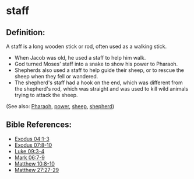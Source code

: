 # staff #

## Definition: ##

A staff is a long wooden stick or rod, often used as a walking stick.

* When Jacob was old, he used a staff to help him walk.
* God turned Moses' staff into a snake to show his power to Pharaoh.
* Shepherds also used a staff to help guide their sheep, or to rescue the sheep when they fell or wandered.
* The shepherd's staff had a hook on the end, which was different from the shepherd's rod, which was straight and was used to kill wild animals trying to attack the sheep.

(See also: [Pharaoh](../other/pharaoh.md), [power](../kt/power.md), [sheep](../other/sheep.md), [shepherd](../other/shepherd.md))

## Bible References: ##

* [Exodus 04:1-3](en/tn/exo/help/04/01)
* [Exodus 07:8-10](en/tn/exo/help/07/08)
* [Luke 09:3-4](en/tn/luk/help/09/03)
* [Mark 06:7-9](en/tn/mrk/help/06/07)
* [Matthew 10:8-10](en/tn/mat/help/10/08)
* [Matthew 27:27-29](en/tn/mat/help/27/27)
